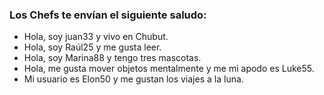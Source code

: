 ### Los Chefs te envían el siguiente saludo:

* Hola, soy juan33 y vivo en Chubut.
* Hola, soy Raúl25 y me gusta leer.
* Hola, soy Marina88 y tengo tres mascotas.
* Hola, me gusta mover objetos mentalmente y me mi apodo es Luke55.
* Mi usuario es Elon50 y me gustan los viajes a la luna.

